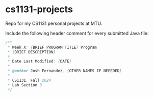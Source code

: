 # cs1131-projects
Repo for my CS1131 personal projects at MTU.

Include the following header comment for every submitted Java file:
```java
/**
 * Week X: {BRIEF PROGRAM TITLE} Program
 * {BRIEF DESCRIPTION}
 *
 * Date Last Modified: {DATE}
 *
 * @author Josh Fernandez, {OTHER NAMES IF NEEEDED}
 *
 * CS1131, Fall 2024
 * Lab Section 3
 */
```
